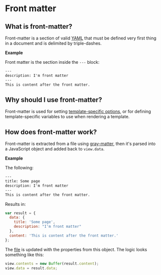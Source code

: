 # Front matter

## What is front-matter?

Front-matter is a section of valid [YAML](#YAML) that must be defined very first thing in a document and is delimited by triple-dashes.

**Example**

Front matter is the section inside the `---` block:

```handlebars
---
description: I'm front matter
---
This is content after the front matter.
```

## Why should I use front-matter?

Front-matter is used for setting [template-specific options](options.md#template-specific-options), or for defining template-specific variables to use when rendering a template.

## How does front-matter work?

Front-matter is extracted from a file using [gray-matter](https://github.com/jonschlinkert/gray-matter), then it's parsed into a JavaScript object and added back to `view.data`.

**Example**

The following:

```handlebars
---
title: Some page
description: I'm front matter
---
This is content after the front matter.
```

Results in:

```js
var result = {
  data: {
    title: 'Some page',
    description: "I'm front matter"
  }, 
  content: 'This is content after the front matter.'
};
```

The [file](file.md) is updated with the properties from this object. The logic looks something like this:

```js
view.contents = new Buffer(result.content);
view.data = result.data;
```
